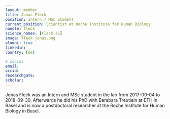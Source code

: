 ```yaml
---
layout: member
title: Jonas Fleck
position: Intern / MSc Student
current_position: Scientist at Roche Institute for Human Biology
handle: fleck
science_names: [Fleck JS]
image: fleck-jonas.png
alumni: true
linkedin:
country: [de]

# social
email:
orcid:
researchgate:
scholar:
---
```


Jonas Fleck was an Intern and MSc student in the lab from 2017-09-04 to 2018-09-30. Afterwards he did his PhD with Barabara Treutlein at ETH in Basel and is now a postdoctoral researcher at the Roche Institute for Human Biology in Basel.
